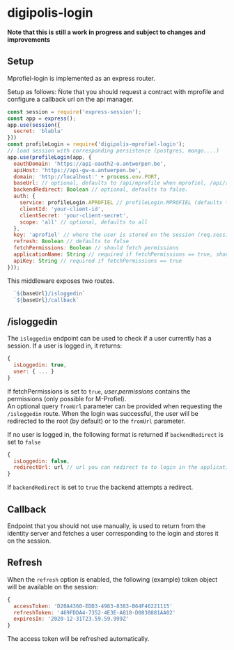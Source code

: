# digipolis-login

**Note that this is still a work in progress and subject to changes and improvements**

## Setup

Mprofiel-login is implemented as an express router.

Setup as follows:
Ǹote that you should request a contract with mprofile and configure a callback url on the api manager.
```js
const session = require('express-session');
const app = express();
app.use(session({
  secret: 'blabla'
}))
const profileLogin = require('digipolis-mprofiel-login');
// load session with corresponding persistence (postgres, mongo....)
app.use(profileLogin(app, {
  oauthDomain: 'https://api-oauth2-o.antwerpen.be',
  apiHost: 'https://api-gw-o.antwerpen.be',
  domain: 'http://localhost:' + process.env.PORT,
  baseUrl: // optional, defaults to /api/mprofile when mprofiel, /api/aprofile when aprofiel
  backendRedirect: Boolean // optional, defaults to false.
  auth: {
    service: profileLogin.APROFIEL // profileLogin.MPROFIEL (defaults to aprofiel)
    clientId: 'your-client-id',
    clientSecret: 'your-client-secret',
    scope: 'all' // optional, defaults to all
  },
  key: 'aprofiel' // where the user is stored on the session (req.session.aprofiel), defaults to user
  refresh: Boolean // defaults to false
  fetchPermissions: Boolean // should fetch permissions
  applicationName: String // required if fetchPermissions == true, should be name in User management,
  apiKey: String // required if fetchPermissions == true
}));
```

This middleware exposes two routes.
```js
  `${baseUrl}/isloggedin`
  `${baseUrl}/callback`
```

## /isloggedin

The `isloggedin` endpoint can be used to check if a user currently has a session. If a user is logged in, it returns:
```js
{
  isLoggedin: true,
  user: { ... }
}
```
If fetchPermissions is set to `true`, _user.permissions_ contains the permissions (only possible for M-Profiel).  
An optional query `fromUrl` parameter can be provided when requesting the `/isloggedin` route. When the login was successful, the user will be redirected to the root (by default) or to the `fromUrl` parameter.

If no user is logged in, the following format is returned if `backendRedirect` is set to `false`
```js
{
  isLoggedin: false,
  redirectUrl: url // url you can redirect to to login in the application
}
```

If `backendRedirect` is set to `true` the backend attempts a redirect.

## Callback

Endpoint that you should not use manually, is used to return from the identity server and fetches a user corresponding to the login and stores it on the session.

## Refresh

When the `refresh` option is enabled, the following (example) token object will be available on the session:
```js
{
  accessToken: 'D20A4360-EDD3-4983-8383-B64F46221115'
  refreshToken: '469FDDA4-7352-4E3E-A810-D0830881AA02'
  expiresIn: '2020-12-31T23.59.59.999Z'
}
```
The access token will be refreshed automatically.
